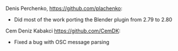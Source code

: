 
Denis Perchenko, https://github.com/plachenko:

* Did most of the work porting the Blender plugin from 2.79 to 2.80

Cem Deniz Kabakci https://github.com/CemDK:

* Fixed a bug with OSC message parsing

